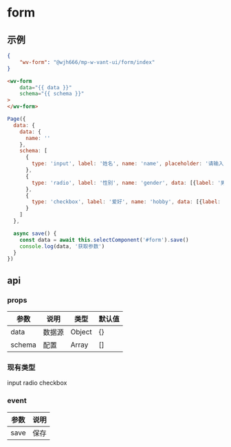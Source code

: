 # form

## 示例
```json
{
    "wv-form": "@wjh666/mp-w-vant-ui/form/index"
}
```
```html
<wv-form
    data="{{ data }}"
    schema="{{ schema }}"
>
</wv-form>
```
```js
Page({
  data: {
    data: {
      name: ''
    },
    schema: [
      {
        type: 'input', label: '姓名', name: 'name', placeholder: '请输入用户名'
      },
      {
        type: 'radio', label: '性别', name: 'gender', data: [{label: '男', name: 1}, {label: '女', name: 0}]
      },
      {
        type: 'checkbox', label: '爱好', name: 'hobby', data: [{label: '敲代码', name: '敲代码'}, {label: '学英语', name: '学英语'}, {label: '玩儿游戏', name: '玩儿游戏'}]
      }
    ]
  },

  async save() {
    const data = await this.selectComponent('#form').save()
    console.log(data, '获取参数')
  }
})
```

## api

### props
|  参数   | 说明  |  类型 | 默认值 |
|  ----  | ----  |  ----  | ----  |
| data  | 数据源 | Object | {} |
| schema  | 配置 | Array | [] |

### 现有类型
input
radio
checkbox

### event
|  参数   | 说明  |
|  ----  | ----  |
| save  | 保存 |
